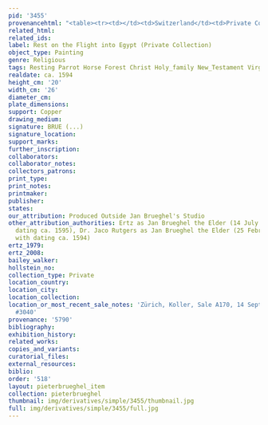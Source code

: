 ```yaml
---
pid: '3455'
provenancehtml: "<table><tr><td></td><td>Switzerland</td><td>Private Collection</td></tr></table>"
related_html:
related_ids:
label: Rest on the Flight into Egypt (Private Collection)
object_type: Painting
genre: Religious
tags: Resting Parrot Horse Forest Christ Holy_family New_Testament Virgin_Mary
realdate: ca. 1594
height_cm: '20'
width_cm: '26'
diameter_cm:
plate_dimensions:
support: Copper
drawing_medium:
signature: BRUE (...)
signature_location:
support_marks:
further_inscription:
collaborators:
collaborator_notes:
collectors_patrons:
print_type:
print_notes:
printmaker:
publisher:
states:
our_attribution: Produced Outside Jan Brueghel's Studio
other_attribution_authorities: Ertz as Jan Brueghel the Elder (14 July 2014; with
  dating ca. 1595), Dr. Jaco Rutgers as Jan Brueghel the Elder (25 February 2014;
  with dating ca. 1594)
ertz_1979:
ertz_2008:
bailey_walker:
hollstein_no:
collection_type: Private
location_country:
location_city:
location_collection:
location_or_most_recent_sale_notes: 'Zürich, Koller, Sale A170, 14 Sept 2014, Lot
  #3040'
provenance: '5790'
bibliography:
exhibition_history:
related_works:
copies_and_variants:
curatorial_files:
external_resources:
biblio:
order: '518'
layout: pieterbrueghel_item
collection: pieterbrueghel
thumbnail: img/derivatives/simple/3455/thumbnail.jpg
full: img/derivatives/simple/3455/full.jpg
---
```

